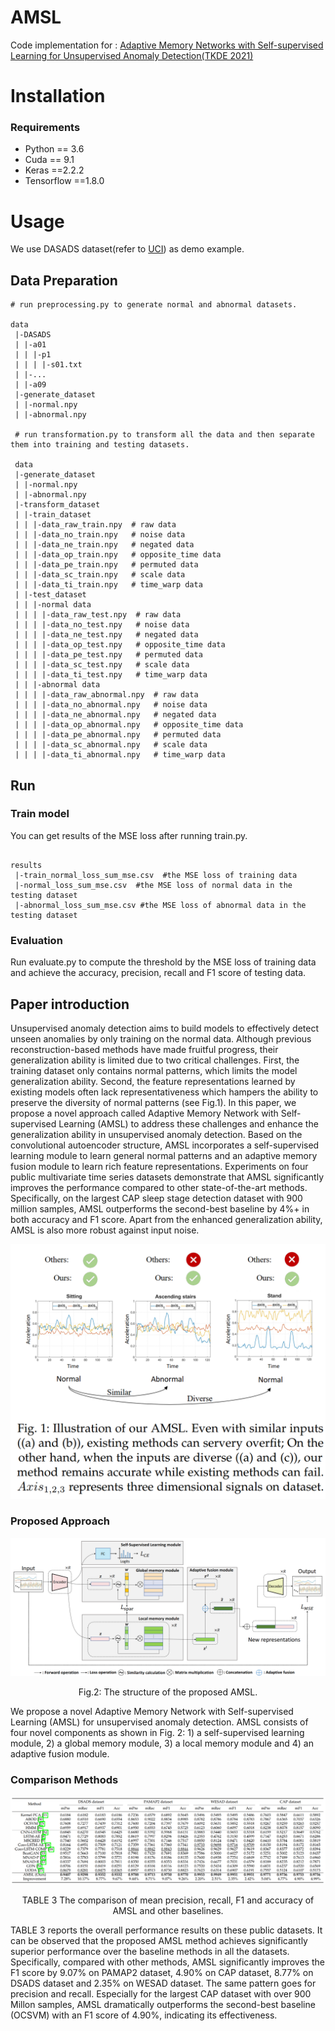 # AMSL

Code implementation for : [Adaptive Memory Networks with Self-supervised Learning for Unsupervised Anomaly Detection(TKDE 2021)](https://arxiv.org/pdf/2201.00464.pdf)


# Installation
### Requirements
* Python == 3.6
* Cuda == 9.1
* Keras ==2.2.2
* Tensorflow ==1.8.0


# Usage
We use DASADS dataset(refer to [UCI](https://archive.ics.uci.edu/ml/datasets/daily+and+sports+activities)) as demo example. 

## Data Preparation
```
# run preprocessing.py to generate normal and abnormal datasets.

data
 |-DASADS
 | |-a01  
 | | |-p1  
 | | | |-s01.txt
 | |-...
 | |-a09
 |-generate_dataset
 | |-normal.npy
 | |-abnormal.npy

 # run transformation.py to transform all the data and then separate them into training and testing datasets.

 data
 |-generate_dataset
 | |-normal.npy
 | |-abnormal.npy
 |-transform_dataset
 | |-train_dataset
 | | |-data_raw_train.npy  # raw data
 | | |-data_no_train.npy   # noise data
 | | |-data_ne_train.npy   # negated data
 | | |-data_op_train.npy   # opposite_time data
 | | |-data_pe_train.npy   # permuted data
 | | |-data_sc_train.npy   # scale data
 | | |-data_ti_train.npy   # time_warp data
 | |-test_dataset
 | | |-normal data
 | | | |-data_raw_test.npy  # raw data
 | | | |-data_no_test.npy   # noise data
 | | | |-data_ne_test.npy   # negated data
 | | | |-data_op_test.npy   # opposite_time data
 | | | |-data_pe_test.npy   # permuted data
 | | | |-data_sc_test.npy   # scale data
 | | | |-data_ti_test.npy   # time_warp data
 | | |-abnormal data
 | | | |-data_raw_abnormal.npy  # raw data
 | | | |-data_no_abnormal.npy   # noise data
 | | | |-data_ne_abnormal.npy   # negated data
 | | | |-data_op_abnormal.npy   # opposite_time data
 | | | |-data_pe_abnormal.npy   # permuted data
 | | | |-data_sc_abnormal.npy   # scale data
 | | | |-data_ti_abnormal.npy   # time_warp data

```

## Run

### Train model

You can get results of the MSE loss after running train.py. 

```

results
 |-train_normal_loss_sum_mse.csv  #the MSE loss of training data
 |-normal_loss_sum_mse.csv  #the MSE loss of normal data in the testing dataset
 |-abnormal_loss_sum_mse.csv #the MSE loss of abnormal data in the testing dataset

```

### Evaluation

Run evaluate.py to compute the threshold by the MSE loss of training data and achieve the accuracy, precision, recall and F1 score of testing data.

## Paper introduction

Unsupervised anomaly detection aims to build models to effectively detect unseen anomalies by only training on the normal data. Although previous reconstruction-based methods have made fruitful progress, their generalization ability is limited due to two critical challenges. First, the training dataset only contains normal patterns, which limits the model generalization ability. Second, the
feature representations learned by existing models often lack representativeness which hampers the ability to preserve the diversity of normal patterns (see Fig.1). In this paper, we propose a novel approach called Adaptive Memory Network with Self-supervised Learning (AMSL) to address these challenges and enhance the generalization ability in unsupervised anomaly detection. Based on the convolutional autoencoder structure, AMSL incorporates a self-supervised learning module to learn general normal patterns and an adaptive memory fusion module to learn rich feature representations. Experiments on four public multivariate time series datasets demonstrate that AMSL significantly improves the performance compared to other state-of-the-art methods. Specifically, on the largest CAP sleep stage detection dataset with 900 million samples, AMSL outperforms the second-best baseline by 4%+ in both accuracy and F1 score.
Apart from the enhanced generalization ability, AMSL is also more robust against input noise.

![1|center](./picture2/6.png)

### Proposed Approach

![1|center](./picture2/5.png)
<center> Fig.2: The structure of the proposed AMSL.</center>

We propose a novel Adaptive Memory Network with Self-supervised Learning (AMSL) for unsupervised anomaly detection. AMSL consists of four novel components as shown in Fig. 2: 1) a self-supervised learning module, 2) a global memory module, 3) a local memory module and 4) an adaptive fusion module.

### Comparison Methods
![1|center](./picture2/4.png)
<center> TABLE 3 The comparison of mean precision, recall, F1 and accuracy of AMSL and other baselines. </center>

TABLE 3 reports the overall performance results on these public datasets. It can be observed that the proposed AMSL method achieves significantly superior performance over the baseline methods in all the datasets. Specifically, compared with other methods, AMSL significantly improves the F1 score by 9.07% on PAMAP2 dataset, 4.90% on CAP
dataset, 8.77% on DSADS dataset and 2.35% on WESAD dataset. The same pattern goes for precision and recall. Especially for the largest CAP dataset with over 900 Millon
samples, AMSL dramatically outperforms the second-best baseline (OCSVM) with an F1 score of 4.90%, indicating its effectiveness.
